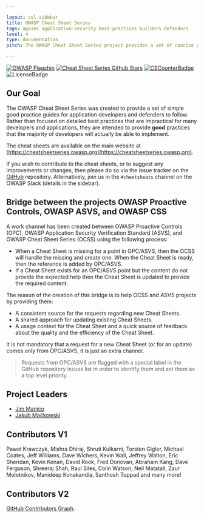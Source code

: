 ```yaml
---

layout: col-sidebar
title: OWASP Cheat Sheet Series
tags: appsec application-security best-practices builders defenders
level: 4
type: documentation
pitch: The OWASP Cheat Sheet Series project provides a set of concise good practice guides for application developers and defenders to follow.

---
```


[![OWASP Flagship](https://img.shields.io/badge/owasp-flagship%20project-48A646.svg)](https://www.owasp.org/index.php/OWASP_Project_Inventory#tab=Flagship_Projects)
[![Cheat Sheet Series Github Stars](https://img.shields.io/github/stars/OWASP/CheatSheetSeries?label=Cheat%20Sheet%20Series&style=social)](https://github.com/OWASP/CheatSheetSeries/)
[![CSCounterBadge](https://img.shields.io/badge/cheat_sheets_available-63-orange.svg)](https://github.com/OWASP/CheatSheetSeries/tree/master/cheatsheets)
![LicenseBadge](https://img.shields.io/badge/license-C_C-blue.svg)

## Our Goal

The OWASP Cheat Sheet Series was created to provide a set of simple good practice guides for application developers and defenders to follow. Rather than focused on detailed best practices that are impractical for many developers and applications, they are intended to provide **good** practices that the majority of developers will actually be able to implement.

The cheat sheets are available on the main website at [https://cheatsheetseries.owasp.org](https://cheatsheetseries.owasp.org).

If you wish to contribute to the cheat sheets, or to suggest any improvements or changes, then please do so via the issue tracker on the [GitHub](https://github.com/OWASP/CheatSheetSeries) repository. Alternatively, join us in the `#cheetsheats` channel on the OWASP Slack (details in the sidebar).

## Bridge between the projects OWASP Proactive Controls, OWASP ASVS, and OWASP CSS

A work channel has been created between OWASP Proactive Controls (OPC), OWASP Application Security Verification Standard (ASVS), and OWASP Cheat Sheet Series (OCSS) using the following process:

- When a Cheat Sheet is missing for a point in OPC/ASVS, then the OCSS will handle the missing and create one. When the Cheat Sheet is ready, then the reference is added by OPC/ASVS.
- If a Cheat Sheet exists for an OPC/ASVS point but the content do not provide the expected help then the Cheat Sheet is updated to provide the required content.

The reason of the creation of this bridge is to help OCSS and ASVS projects by providing them:

- A consistent source for the requests regarding new Cheat Sheets.
- A shared approach for updating existing Cheat Sheets.
- A usage context for the Cheat Sheet and a quick source of feedback about the quality and the efficiency of the Cheat Sheet.

It is not mandatory that a request for a new Cheat Sheet (or for an update) comes only from OPC/ASVS, it is just an extra channel.

> Requests from OPC/ASVS are flagged with a special label in the GitHub repository issues list in order to identify them and set them as a top level priority.

## Project Leaders

- [Jim Manico](mailto:jim.manico@owasp.org)
- [Jakub Maćkowski](mailto:jakub.mackowski@owasp.org)

## Contributors V1

Paweł Krawczyk, Mishra Dhiraj, Shruti Kulkarni, Torsten Gigler, Michael Coates, Jeff Williams, Dave Wichers, Kevin Wall, Jeffrey Walton, Eric Sheridan, Kevin Kenan, David Rook, Fred Donovan, Abraham Kang, Dave Ferguson, Shreeraj Shah, Raul Siles, Colin Watson, Neil Matatall, Zaur Molotnikov, Manideep Konakandla, Santhosh Tuppad and many more!

## Contributors V2

[GitHub Contributors Graph](https://github.com/OWASP/CheatSheetSeries/graphs/contributors).
